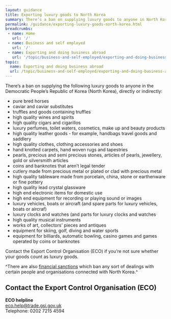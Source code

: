 ```yaml
---
layout: guidance
title: Exporting luxury goods to North Korea
summary: There’s a ban on supplying luxury goods to anyone in North Korea, directly or indirectly.
permalink: /guidance/exporting-luxury-goods-north-korea.html
breadcrumbs:
 - name: Home
   url: '/'
 - name: Business and self employed
   url: '/'
 - name: Exporting and doing business abroad
   url: '/topic/business-and-self-employed/exporting-and-doing-business-abroad.html'  
topic:
  name: Exporting and doing business abroad
  url: /topic/business-and-self-employed/exporting-and-doing-business-abroad.html
---
```

There’s a ban on supplying the following luxury goods to anyone in the Democratic People’s Republic of Korea (North Korea), directly or indirectly:

- pure bred horses
- caviar and caviar substitutes
- truffles and goods containing truffles
- high quality wines and spirits
- high quality cigars and cigarillos
- luxury perfumes, toilet waters, cosmetics, make up and beauty products
- high quality leather goods - for example, handbags travel goods and saddlery
- high quality clothes, clothing accessories and shoes
- hand knotted carpets, hand woven rugs and tapestries
- pearls, precious and semi precious stones, articles of pearls, jewellery, gold or silversmith articles
- coins and banknotes that aren’t legal tender
- cutlery made from precious metal or plated or clad with precious metal
- high quality tableware made from porcelain, china, stone or earthenware or fine pottery
- high quality lead crystal glassware
- high end electronic items for domestic use
- high end equipment for recording or playing sound or images
- luxury vehicles, boats or aircraft (and spare parts for luxury vehicles, boats or aircraf)
- luxury clocks and watches (and parts for luxury clocks and watches
- high quality musical instruments
- works of art, collectors' pieces and antiques
- equipment for skiing, golf, diving and water sports
- equipment for billiards, automatic bowling, casino games and games operated by coins or banknotes

Contact the Export Control Organisation (ECO) if you’re not sure whether your goods count as luxury goods.

^There are also [financial sanctions](/guide/doing-business-financial-sanctions/overview.html) which ban any sort of dealings with certain people and organisations connected with North Korea.^

## Contact the Export Control Organisation (ECO)

**ECO helpline**  
<eco.help@trade.gsi.gov.uk>  
Telephone: 0202 7215 4594  
